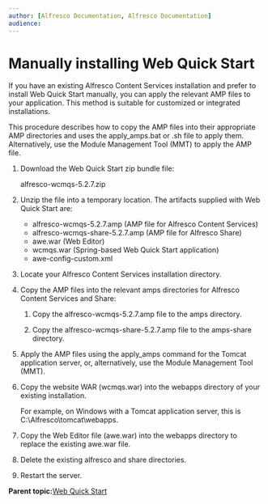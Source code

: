 ```yaml
---
author: [Alfresco Documentation, Alfresco Documentation]
audience: 
---
```


# Manually installing Web Quick Start

If you have an existing Alfresco Content Services installation and prefer to install Web Quick Start manually, you can apply the relevant AMP files to your application. This method is suitable for customized or integrated installations.

This procedure describes how to copy the AMP files into their appropriate AMP directories and uses the apply\_amps.bat or .sh file to apply them. Alternatively, use the Module Management Tool \(MMT\) to apply the AMP file.

1.  Download the Web Quick Start zip bundle file:

    alfresco-wcmqs-5.2.7.zip

2.  Unzip the file into a temporary location. The artifacts supplied with Web Quick Start are:

    -   alfresco-wcmqs-5.2.7.amp \(AMP file for Alfresco Content Services\)
    -   alfresco-wcmqs-share-5.2.7.amp \(AMP file for Alfresco Share\)
    -   awe.war \(Web Editor\)
    -   wcmqs.war \(Spring-based Web Quick Start application\)
    -   awe-config-custom.xml
3.  Locate your Alfresco Content Services installation directory.

4.  Copy the AMP files into the relevant amps directories for Alfresco Content Services and Share:

    1.  Copy the alfresco-wcmqs-5.2.7.amp file to the amps directory.

    2.  Copy the alfresco-wcmqs-share-5.2.7.amp file to the amps-share directory.

5.  Apply the AMP files using the apply\_amps command for the Tomcat application server, or, alternatively, use the Module Management Tool \(MMT\).

6.  Copy the website WAR \(wcmqs.war\) into the webapps directory of your existing installation.

    For example, on Windows with a Tomcat application server, this is C:\\Alfresco\\tomcat\\webapps.

7.  Copy the Web Editor file \(awe.war\) into the webapps directory to replace the existing awe.war file.

8.  Delete the existing alfresco and share directories.

9.  Restart the server.


**Parent topic:**[Web Quick Start](../concepts/WQS-intro.md)

